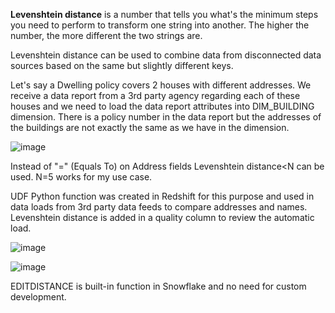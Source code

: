 **Levenshtein distance** is a number that tells you what's the minimum steps you need to perform to transform one string into another. The higher the number, the more different the two strings are. 

Levenshtein distance can be used to combine data from disconnected data sources based on the same but slightly different keys.

Let's say a Dwelling policy covers 2 houses with different addresses. We receive a data report from a 3rd party agency regarding each of these houses and we need to load the data report attributes into DIM_BUILDING dimension.
There is a policy number in the data report but the addresses of the buildings are not exactly the same as we have in the dimension. 

![image](https://github.com/KaterynaD/Insurance-Data-Warehouse/assets/16999229/a004c872-b342-403a-99a2-904687134962)

Instead of "=" (Equals To) on Address fields Levenshtein distance<N can be used. N=5 works for my use case.

UDF Python function was created in Redshift for this purpose and used in data loads from 3rd party data feeds to compare addresses and names. 
Levenshtein distance is added in a quality column to review the automatic load.

![image](https://github.com/KaterynaD/Insurance-Data-Warehouse/assets/16999229/d393daa9-c142-4620-b8e3-23acb79b3aee)


![image](https://github.com/KaterynaD/Insurance-Data-Warehouse/assets/16999229/0971d938-6520-47e7-a3bf-64ccd0f0fb9a)


EDITDISTANCE is built-in function in Snowflake and no need for custom development.
